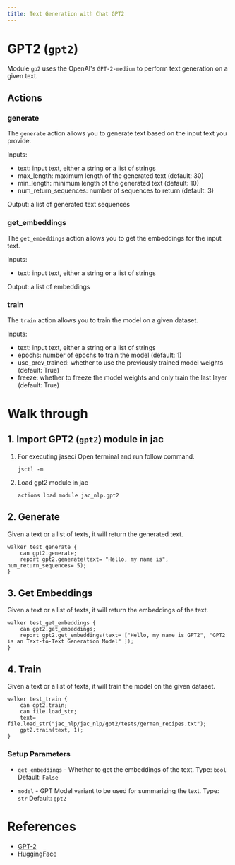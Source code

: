 ```yaml
---
title: Text Generation with Chat GPT2
---
```


# **GPT2 (`gpt2`)**

Module `gp2` uses the OpenAI's `GPT-2-medium` to perform text generation on a given text.
## **Actions**
### generate
The `generate` action allows you to generate text based on the input text you provide.

Inputs:
- text: input text, either a string or a list of strings
- max_length: maximum length of the generated text (default: 30)
- min_length: minimum length of the generated text (default: 10)
- num_return_sequences: number of sequences to return (default: 3)

Output: a list of generated text sequences

### get_embeddings
The `get_embeddings` action allows you to get the embeddings for the input text.

Inputs:
- text: input text, either a string or a list of strings

Output: a list of embeddings

### train
The `train` action allows you to train the model on a given dataset.

Inputs:
- text: input text, either a string or a list of strings
- epochs: number of epochs to train the model (default: 1)
- use_prev_trained: whether to use the previously trained model weights (default: True)
- freeze: whether to freeze the model weights and only train the last layer (default: True)

# **Walk through**

## **1. Import GPT2 (`gpt2`) module in jac**
1. For executing jaseci Open terminal and run follow command.
    ```
    jsctl -m
    ```
2.  Load gpt2 module in jac
    ```
    actions load module jac_nlp.gpt2
    ```

## **2. Generate**
Given a text or a list of texts, it will return the generated text.
```jac
walker test_generate {
    can gpt2.generate;
    report gpt2.generate(text= "Hello, my name is", num_return_sequences= 5);
}
```

## **3. Get Embeddings**
Given a text or a list of texts, it will return the embeddings of the text.

```jac
walker test_get_embeddings {
    can gpt2.get_embeddings;
    report gpt2.get_embeddings(text= ["Hello, my name is GPT2", "GPT2 is an Text-to-Text Generation Model" ]);
}
```

## **4. Train**
Given a text or a list of texts, it will train the model on the given dataset.

```jac
walker test_train {
    can gpt2.train;
    can file.load_str;
    text= file.load_str("jac_nlp/jac_nlp/gpt2/tests/german_recipes.txt");
    gpt2.train(text, 1);
}
```

### Setup Parameters
- `get_embeddings` - Whether to get the embeddings of the text. Type: `bool` Default: `False`
* `model` - GPT Model variant to be used for summarizing the text. Type: `str` Default: `gpt2`


# **References**
- [GPT-2](https://openai.com/blog/better-language-models/)
- [HuggingFace](https://huggingface.co/transformers/model_doc/gpt2.html)